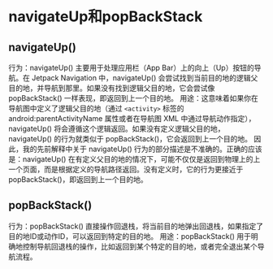 # navigateUp和popBackStack

## navigateUp()

行为：navigateUp() 主要用于处理应用栏（App Bar）上的向上（Up）按钮的导航。在 Jetpack Navigation 中，navigateUp() 会尝试找到当前目的地的逻辑父目的地，并导航到那里。如果没有找到逻辑父目的地，它会尝试像 popBackStack() 一样表现，即返回到上一个目的地。
用途：这意味着如果你在导航图中定义了逻辑父目的地（通过 `<activity>` 标签的 android:parentActivityName 属性或者在导航图 XML 中通过导航动作指定），navigateUp() 将会遵循这个逻辑返回。如果没有定义逻辑父目的地，navigateUp() 的行为就类似于 popBackStack()，它会返回到上一个目的地。
因此，我的先前解释中关于 navigateUp() 行为的部分描述是不准确的。正确的应该是：navigateUp() 在有定义父目的地的情况下，可能不仅仅是返回到物理上的上一个页面，而是根据定义的导航路径返回。没有定义时，它的行为更接近于 popBackStack()，即返回到上一个目的地。

## popBackStack()

行为：popBackStack() 直接操作回退栈，将当前目的地弹出回退栈，如果指定了目的地ID或动作ID，可以返回到特定的目的地。
用途：popBackStack() 用于明确地控制导航回退栈的操作，比如返回到某个特定的目的地，或者完全退出某个导航流程。
